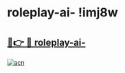 # roleplay-ai- !imj8w

# <h2><a href="https://y2pf6g.esa.edu.pl?title=roleplay-ai-&ref=imj8w">🔗👉 🔴 roleplay-ai-</a></h2>

[![acn](https://github.com/user-attachments/assets/0f9c940e-d8b0-45ae-aac7-cd30a18b3e1c)](https://y2pf6g.esa.edu.pl?title=roleplay-ai-&ref=imj8w)

